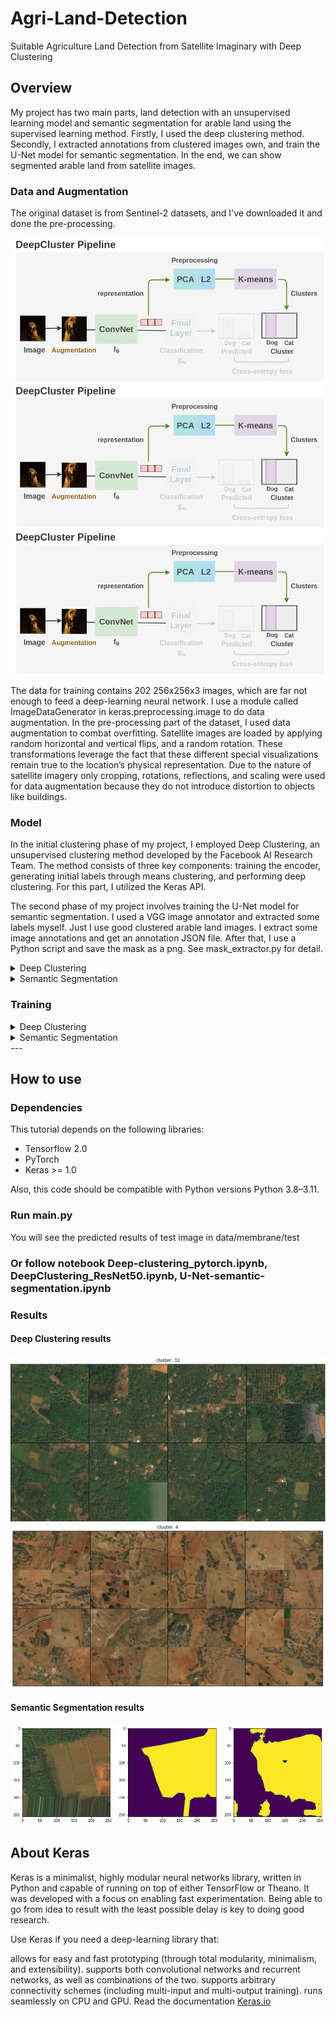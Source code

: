# Agri-Land-Detection
Suitable Agriculture Land Detection from Satellite Imaginary with Deep Clustering

## Overview
My project has two main parts, land detection with an unsupervised learning model and semantic segmentation for arable land using the supervised learning method. Firstly, I used the deep clustering method. Secondly, I extracted annotations from clustered images own, and train the U-Net model for semantic segmentation. 
In the end, we can show segmented arable land from satellite images.

### Data and Augmentation
The original dataset is from Sentinel-2 datasets, and I've downloaded it and done the pre-processing.

  ![img/deepcluster-pipeline.gif](img/deepcluster-pipeline.gif)
  ![img/deepcluster-pipeline.gif](img/deepcluster-pipeline.gif)
  ![img/deepcluster-pipeline.gif](img/deepcluster-pipeline.gif)

The data for training contains 202 256x256x3 images, which are far not enough to feed a deep-learning neural network. I use a module called ImageDataGenerator in keras.preprocessing.image to do data augmentation.
In the pre-processing part of the dataset, I used data augmentation to combat overfitting. 
Satellite images are loaded by applying random horizontal and vertical flips, and a random rotation. 
These transformations leverage the fact that these different special visualizations remain true to the location’s physical representation. 
Due to the nature of satellite imagery only cropping, rotations, reflections, and scaling were used for data augmentation because they
do not introduce distortion to objects like buildings.

### Model
  In the initial clustering phase of my project, I employed Deep Clustering, an unsupervised clustering method developed by the Facebook AI Research Team. The method consists of three key components: training the encoder, generating initial labels through means clustering, and performing deep clustering. For this part, I utilized the Keras API.

  The second phase of my project involves training the U-Net model for semantic segmentation. I used a VGG image annotator and extracted some labels myself. Just I use good clustered arable land images. I extract some image annotations and get an annotation JSON file. After that, I use a Python script and save the mask as a png. See mask_extractor.py for detail.
<details>
  <summary>
    Deep Clustering
  </summary>
  
  #
  - First, The encoder part of the model has pre-trained ResNet-50 architecture which was pre-trained by ImageNet.
  - The model has a flattened layer with uses the last convolutional output from the pre-trained model which has [8*8*2048] dimensional convolutional layer.
  - For the prior layers, we keep the BatchNorm layer that the ResNet-50 architecture uses after each convolution and prior to activation, which has an implicit regularization effect.
  - The output layer of the encoder is the "embedding" layer used for pseudo-label extraction.
  - The decoder part of my model was just used for training to encoder part of my model with high-dimensional images.
  - Secondly, I build a K-means clustering model to extract pseudo labels.
  - By training the autoencoder, we have its encoder part learned to compress each image into ten floating point values.
  - I am going to use K-Means to generate the cluster centroids, which are the 100 clusters’ centers in the 100-D feature space.
  - We are also going to build our custom clustering layer to convert input features to cluster label probability. The probability is calculated by t-distribution.
  ![img/deepcluster-pipeline.gif](img/deepcluster-pipeline.gif)
</details>
<details>
  <summary>
    Semantic Segmentation
  </summary>
  
  #
  - I have limited available segmentation masks for training. For this reason, I use transfer learning and augmentation 15 times for all images.
  - I train my model using pre-trained InceptionV3 and ResNet50 which are trained with the imagenet.
  - Integrated the resnet50 and Inception V3 pre-trained models to U-Net.
  <img src="img/u-net-architecture.png" alt="Image" style="width: 750px; height: auto;">

  This deep neural network is implemented with Keras functional API, which makes it extremely easy to experiment with different interesting architectures.
  
  Output from the network is 256*256 which represents a mask that should be learned. The sigmoid activation function makes sure that mask pixels are in \[0, 1\] range.
</details>

### Training

<details>
  <summary>
    Deep Clustering
  </summary>
  
  #
  - The deep clustering model has soft labeling, assigning an estimated class to each of the data samples in such a way that can be redefined iteratively.
  - The prepared deep clustering model is compiled with a stochastic gradient descent optimizer with 0.01 learning rate using with Kullback-Leibler loss function.
  - Model is training as iteratively that refines the clusters by learning from the high-confidence assignments with the help of the auxiliary target distribution.
  - The deep clustering model is trained by matching the soft assignment to the target distribution.
  - The target distribution is redefined one time in every 100 epochs.
  - The Kullback-Leibler loss calculates divergence loss between soft assignments and auxiliary distribution.
</details>
<details>
  <summary>
    Semantic Segmentation
  </summary>
  
  #
  
  - I train my model using pre-trained InceptionV3 and ResNet50 which are trained with the imagenet.
  - integrated the resnet50 and Inception V3 pre-trained models to U-Net.
  - The model is trained for 50 epochs.
  - After 5 epochs, the calculated accuracy is about 0.92.
  - Loss function for the training is basically just a binary cross-entropy.
</details>
---

## How to use

### Dependencies

This tutorial depends on the following libraries:

* Tensorflow 2.0
* PyTorch
* Keras >= 1.0

Also, this code should be compatible with Python versions Python 3.8–3.11.

### Run main.py

You will see the predicted results of test image in data/membrane/test

### Or follow notebook Deep-clustering_pytorch.ipynb, DeepClustering_ResNet50.ipynb, U-Net-semantic-segmentation.ipynb

### Results

#### Deep Clustering results
![img/dc_output_1.png](img/dc_output_1.png)
![img/dc_output_2.png](img/dc_output_2.png)

#### Semantic Segmentation results
![img/output.png](img/output.png)

## About Keras

Keras is a minimalist, highly modular neural networks library, written in Python and capable of running on top of either TensorFlow or Theano. It was developed with a focus on enabling fast experimentation. Being able to go from idea to result with the least possible delay is key to doing good research.

Use Keras if you need a deep-learning library that:

allows for easy and fast prototyping (through total modularity, minimalism, and extensibility).
supports both convolutional networks and recurrent networks, as well as combinations of the two.
supports arbitrary connectivity schemes (including multi-input and multi-output training).
runs seamlessly on CPU and GPU.
Read the documentation [Keras.io](http://keras.io/)
